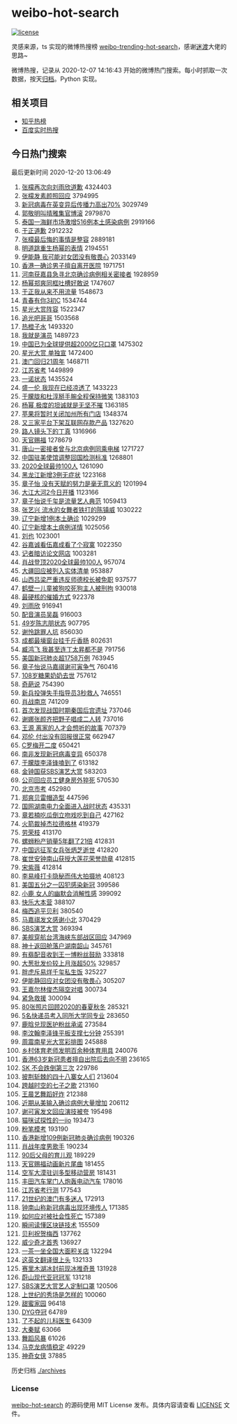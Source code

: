 # weibo-hot-search

[![license](https://img.shields.io/github/license/Arrackisarookie/weibo-hot-search)](https://github.com/Arrackisarookie/weibo-hot-search/blob/master/LICENSE)

灵感来源，ts 实现的微博热搜榜 [weibo-trending-hot-search](https://github.com/justjavac/weibo-trending-hot-search)，感谢[迷渡](https://github.com/justjavac)大佬的思路~

微博热搜，记录从 2020-12-07 14:16:43 开始的微博热门搜索。每小时抓取一次数据，按天[归档](./archives)。Python 实现。

## 相关项目
+ [知乎热榜](https://github.com/Arrackisarookie/zhihu-top-search)
+ [百度实时热搜](https://github.com/Arrackisarookie/baidu-hot-search)

## 今日热门搜索

<!-- Rank Begin -->

最后更新时间 2020-12-20 13:06:49

1. [张檬再次向刘雨欣道歉](https://s.weibo.com/weibo?q=%E5%BC%A0%E6%AA%AC%E5%86%8D%E6%AC%A1%E5%90%91%E5%88%98%E9%9B%A8%E6%AC%A3%E9%81%93%E6%AD%89&Refer=top) 4324403
1. [张檬发素颜照回应](https://s.weibo.com/weibo?q=%E5%BC%A0%E6%AA%AC%E5%8F%91%E7%B4%A0%E9%A2%9C%E7%85%A7%E5%9B%9E%E5%BA%94&Refer=top) 3794995
1. [新冠病毒在英变异后传播力高出70%](https://s.weibo.com/weibo?q=%23%E6%96%B0%E5%86%A0%E7%97%85%E6%AF%92%E5%9C%A8%E8%8B%B1%E5%8F%98%E5%BC%82%E5%90%8E%E4%BC%A0%E6%92%AD%E5%8A%9B%E9%AB%98%E5%87%BA70%25%23&Refer=top) 3029749
1. [郭敬明叫晴雅集官博滚](https://s.weibo.com/weibo?q=%23%E9%83%AD%E6%95%AC%E6%98%8E%E5%8F%AB%E6%99%B4%E9%9B%85%E9%9B%86%E5%AE%98%E5%8D%9A%E6%BB%9A%23&Refer=top) 2979870
1. [泰国一海鲜市场激增516例本土感染病例](https://s.weibo.com/weibo?q=%23%E6%B3%B0%E5%9B%BD%E4%B8%80%E6%B5%B7%E9%B2%9C%E5%B8%82%E5%9C%BA%E6%BF%80%E5%A2%9E516%E4%BE%8B%E6%9C%AC%E5%9C%9F%E6%84%9F%E6%9F%93%E7%97%85%E4%BE%8B%23&Refer=top) 2919166
1. [于正道歉](https://s.weibo.com/weibo?q=%23%E4%BA%8E%E6%AD%A3%E9%81%93%E6%AD%89%23&Refer=top) 2912232
1. [张檬最后悔的事情是整容](https://s.weibo.com/weibo?q=%23%E5%BC%A0%E6%AA%AC%E6%9C%80%E5%90%8E%E6%82%94%E7%9A%84%E4%BA%8B%E6%83%85%E6%98%AF%E6%95%B4%E5%AE%B9%23&Refer=top) 2889181
1. [明道跳重生杨幂的表情](https://s.weibo.com/weibo?q=%23%E6%98%8E%E9%81%93%E8%B7%B3%E9%87%8D%E7%94%9F%E6%9D%A8%E5%B9%82%E7%9A%84%E8%A1%A8%E6%83%85%23&Refer=top) 2194551
1. [伊能静 我可能对女团没有敬畏心](https://s.weibo.com/weibo?q=%E4%BC%8A%E8%83%BD%E9%9D%99%20%E6%88%91%E5%8F%AF%E8%83%BD%E5%AF%B9%E5%A5%B3%E5%9B%A2%E6%B2%A1%E6%9C%89%E6%95%AC%E7%95%8F%E5%BF%83&Refer=top) 2033149
1. [香港一确诊男子擅自离开医院](https://s.weibo.com/weibo?q=%23%E9%A6%99%E6%B8%AF%E4%B8%80%E7%A1%AE%E8%AF%8A%E7%94%B7%E5%AD%90%E6%93%85%E8%87%AA%E7%A6%BB%E5%BC%80%E5%8C%BB%E9%99%A2%23&Refer=top) 1971751
1. [河南获嘉县急寻北京确诊病例相关密接者](https://s.weibo.com/weibo?q=%23%E6%B2%B3%E5%8D%97%E8%8E%B7%E5%98%89%E5%8E%BF%E6%80%A5%E5%AF%BB%E5%8C%97%E4%BA%AC%E7%A1%AE%E8%AF%8A%E7%97%85%E4%BE%8B%E7%9B%B8%E5%85%B3%E5%AF%86%E6%8E%A5%E8%80%85%23&Refer=top) 1928959
1. [杨幂郑爽同框吐槽好敢说](https://s.weibo.com/weibo?q=%23%E6%9D%A8%E5%B9%82%E9%83%91%E7%88%BD%E5%90%8C%E6%A1%86%E5%90%90%E6%A7%BD%E5%A5%BD%E6%95%A2%E8%AF%B4%23&Refer=top) 1747607
1. [于正我从来不用流量](https://s.weibo.com/weibo?q=%23%E4%BA%8E%E6%AD%A3%E6%88%91%E4%BB%8E%E6%9D%A5%E4%B8%8D%E7%94%A8%E6%B5%81%E9%87%8F%23&Refer=top) 1548673
1. [青春有你3初C](https://s.weibo.com/weibo?q=%23%E9%9D%92%E6%98%A5%E6%9C%89%E4%BD%A03%E5%88%9DC%23&Refer=top) 1534744
1. [星光大赏阵容](https://s.weibo.com/weibo?q=%E6%98%9F%E5%85%89%E5%A4%A7%E8%B5%8F%E9%98%B5%E5%AE%B9&Refer=top) 1522347
1. [追光吧哥哥](https://s.weibo.com/weibo?q=%E8%BF%BD%E5%85%89%E5%90%A7%E5%93%A5%E5%93%A5&Refer=top) 1503568
1. [热橙子水](https://s.weibo.com/weibo?q=%E7%83%AD%E6%A9%99%E5%AD%90%E6%B0%B4&Refer=top) 1493320
1. [我就是演员](https://s.weibo.com/weibo?q=%E6%88%91%E5%B0%B1%E6%98%AF%E6%BC%94%E5%91%98&Refer=top) 1489723
1. [中国已为全球提供超2000亿只口罩](https://s.weibo.com/weibo?q=%23%E4%B8%AD%E5%9B%BD%E5%B7%B2%E4%B8%BA%E5%85%A8%E7%90%83%E6%8F%90%E4%BE%9B%E8%B6%852000%E4%BA%BF%E5%8F%AA%E5%8F%A3%E7%BD%A9%23&Refer=top) 1475302
1. [星光大赏 单独宣](https://s.weibo.com/weibo?q=%E6%98%9F%E5%85%89%E5%A4%A7%E8%B5%8F%20%E5%8D%95%E7%8B%AC%E5%AE%A3&Refer=top) 1472400
1. [澳门回归21周年](https://s.weibo.com/weibo?q=%23%E6%BE%B3%E9%97%A8%E5%9B%9E%E5%BD%9221%E5%91%A8%E5%B9%B4%23&Refer=top) 1468711
1. [江苏省考](https://s.weibo.com/weibo?q=%E6%B1%9F%E8%8B%8F%E7%9C%81%E8%80%83&Refer=top) 1449899
1. [一诺状态](https://s.weibo.com/weibo?q=%23%E4%B8%80%E8%AF%BA%E7%8A%B6%E6%80%81%23&Refer=top) 1435524
1. [盛一伦 我现在已经凉透了](https://s.weibo.com/weibo?q=%E7%9B%9B%E4%B8%80%E4%BC%A6%20%E6%88%91%E7%8E%B0%E5%9C%A8%E5%B7%B2%E7%BB%8F%E5%87%89%E9%80%8F%E4%BA%86&Refer=top) 1433223
1. [于朦胧和杜淳掰手腕全程保持微笑](https://s.weibo.com/weibo?q=%E4%BA%8E%E6%9C%A6%E8%83%A7%E5%92%8C%E6%9D%9C%E6%B7%B3%E6%8E%B0%E6%89%8B%E8%85%95%E5%85%A8%E7%A8%8B%E4%BF%9D%E6%8C%81%E5%BE%AE%E7%AC%91&Refer=top) 1383103
1. [杨幂 极度的坦诚就是无坚不摧](https://s.weibo.com/weibo?q=%E6%9D%A8%E5%B9%82%20%E6%9E%81%E5%BA%A6%E7%9A%84%E5%9D%A6%E8%AF%9A%E5%B0%B1%E6%98%AF%E6%97%A0%E5%9D%9A%E4%B8%8D%E6%91%A7&Refer=top) 1363185
1. [苹果将暂时关闭加州所有门店](https://s.weibo.com/weibo?q=%E8%8B%B9%E6%9E%9C%E5%B0%86%E6%9A%82%E6%97%B6%E5%85%B3%E9%97%AD%E5%8A%A0%E5%B7%9E%E6%89%80%E6%9C%89%E9%97%A8%E5%BA%97&Refer=top) 1348374
1. [又三家平台下架互联网存款产品](https://s.weibo.com/weibo?q=%E5%8F%88%E4%B8%89%E5%AE%B6%E5%B9%B3%E5%8F%B0%E4%B8%8B%E6%9E%B6%E4%BA%92%E8%81%94%E7%BD%91%E5%AD%98%E6%AC%BE%E4%BA%A7%E5%93%81&Refer=top) 1327620
1. [路人镜头下的丁真](https://s.weibo.com/weibo?q=%23%E8%B7%AF%E4%BA%BA%E9%95%9C%E5%A4%B4%E4%B8%8B%E7%9A%84%E4%B8%81%E7%9C%9F%23&Refer=top) 1316966
1. [天官赐福](https://s.weibo.com/weibo?q=%E5%A4%A9%E5%AE%98%E8%B5%90%E7%A6%8F&Refer=top) 1278679
1. [唐山一密接者曾与北京病例同乘电梯](https://s.weibo.com/weibo?q=%23%E5%94%90%E5%B1%B1%E4%B8%80%E5%AF%86%E6%8E%A5%E8%80%85%E6%9B%BE%E4%B8%8E%E5%8C%97%E4%BA%AC%E7%97%85%E4%BE%8B%E5%90%8C%E4%B9%98%E7%94%B5%E6%A2%AF%23&Refer=top) 1271727
1. [中国驻美使馆调整回国检测标准](https://s.weibo.com/weibo?q=%E4%B8%AD%E5%9B%BD%E9%A9%BB%E7%BE%8E%E4%BD%BF%E9%A6%86%E8%B0%83%E6%95%B4%E5%9B%9E%E5%9B%BD%E6%A3%80%E6%B5%8B%E6%A0%87%E5%87%86&Refer=top) 1268801
1. [2020全球最帅100人](https://s.weibo.com/weibo?q=%232020%E5%85%A8%E7%90%83%E6%9C%80%E5%B8%85100%E4%BA%BA%23&Refer=top) 1261090
1. [黑龙江新增3例无症状](https://s.weibo.com/weibo?q=%E9%BB%91%E9%BE%99%E6%B1%9F%E6%96%B0%E5%A2%9E3%E4%BE%8B%E6%97%A0%E7%97%87%E7%8A%B6&Refer=top) 1223168
1. [章子怡 没有天赋的努力是毫无意义的](https://s.weibo.com/weibo?q=%E7%AB%A0%E5%AD%90%E6%80%A1%20%E6%B2%A1%E6%9C%89%E5%A4%A9%E8%B5%8B%E7%9A%84%E5%8A%AA%E5%8A%9B%E6%98%AF%E6%AF%AB%E6%97%A0%E6%84%8F%E4%B9%89%E7%9A%84&Refer=top) 1201994
1. [大江大河2今日开播](https://s.weibo.com/weibo?q=%23%E5%A4%A7%E6%B1%9F%E5%A4%A7%E6%B2%B32%E4%BB%8A%E6%97%A5%E5%BC%80%E6%92%AD%23&Refer=top) 1123166
1. [章子怡说千玺是流量艺人典范](https://s.weibo.com/weibo?q=%23%E7%AB%A0%E5%AD%90%E6%80%A1%E8%AF%B4%E5%8D%83%E7%8E%BA%E6%98%AF%E6%B5%81%E9%87%8F%E8%89%BA%E4%BA%BA%E5%85%B8%E8%8C%83%23&Refer=top) 1059413
1. [张艺兴 流水的女舞者铁打的陈镇威](https://s.weibo.com/weibo?q=%E5%BC%A0%E8%89%BA%E5%85%B4%20%E6%B5%81%E6%B0%B4%E7%9A%84%E5%A5%B3%E8%88%9E%E8%80%85%E9%93%81%E6%89%93%E7%9A%84%E9%99%88%E9%95%87%E5%A8%81&Refer=top) 1030222
1. [辽宁新增1例本土确诊](https://s.weibo.com/weibo?q=%23%E8%BE%BD%E5%AE%81%E6%96%B0%E5%A2%9E1%E4%BE%8B%E6%9C%AC%E5%9C%9F%E7%A1%AE%E8%AF%8A%23&Refer=top) 1029299
1. [辽宁新增本土病例详情](https://s.weibo.com/weibo?q=%23%E8%BE%BD%E5%AE%81%E6%96%B0%E5%A2%9E%E6%9C%AC%E5%9C%9F%E7%97%85%E4%BE%8B%E8%AF%A6%E6%83%85%23&Refer=top) 1025056
1. [刘也](https://s.weibo.com/weibo?q=%E5%88%98%E4%B9%9F&Refer=top) 1023001
1. [谷嘉诚看伍嘉成看了个寂寞](https://s.weibo.com/weibo?q=%23%E8%B0%B7%E5%98%89%E8%AF%9A%E7%9C%8B%E4%BC%8D%E5%98%89%E6%88%90%E7%9C%8B%E4%BA%86%E4%B8%AA%E5%AF%82%E5%AF%9E%23&Refer=top) 1022350
1. [记者暗访论文网店](https://s.weibo.com/weibo?q=%23%E8%AE%B0%E8%80%85%E6%9A%97%E8%AE%BF%E8%AE%BA%E6%96%87%E7%BD%91%E5%BA%97%23&Refer=top) 1003281
1. [肖战登顶2020全球最帅100人](https://s.weibo.com/weibo?q=%E8%82%96%E6%88%98%E7%99%BB%E9%A1%B62020%E5%85%A8%E7%90%83%E6%9C%80%E5%B8%85100%E4%BA%BA&Refer=top) 957074
1. [大疆回应被列入实体清单](https://s.weibo.com/weibo?q=%23%E5%A4%A7%E7%96%86%E5%9B%9E%E5%BA%94%E8%A2%AB%E5%88%97%E5%85%A5%E5%AE%9E%E4%BD%93%E6%B8%85%E5%8D%95%23&Refer=top) 953887
1. [山西吕梁严重违反师德校长被免职](https://s.weibo.com/weibo?q=%23%E5%B1%B1%E8%A5%BF%E5%90%95%E6%A2%81%E4%B8%A5%E9%87%8D%E8%BF%9D%E5%8F%8D%E5%B8%88%E5%BE%B7%E6%A0%A1%E9%95%BF%E8%A2%AB%E5%85%8D%E8%81%8C%23&Refer=top) 937577
1. [鹤壁一儿童被狗咬死狗主人被刑拘](https://s.weibo.com/weibo?q=%23%E9%B9%A4%E5%A3%81%E4%B8%80%E5%84%BF%E7%AB%A5%E8%A2%AB%E7%8B%97%E5%92%AC%E6%AD%BB%E7%8B%97%E4%B8%BB%E4%BA%BA%E8%A2%AB%E5%88%91%E6%8B%98%23&Refer=top) 930018
1. [最硬核的催婚方式](https://s.weibo.com/weibo?q=%23%E6%9C%80%E7%A1%AC%E6%A0%B8%E7%9A%84%E5%82%AC%E5%A9%9A%E6%96%B9%E5%BC%8F%23&Refer=top) 922378
1. [刘雨欣](https://s.weibo.com/weibo?q=%E5%88%98%E9%9B%A8%E6%AC%A3&Refer=top) 916941
1. [配音演员吴磊](https://s.weibo.com/weibo?q=%23%E9%85%8D%E9%9F%B3%E6%BC%94%E5%91%98%E5%90%B4%E7%A3%8A%23&Refer=top) 916003
1. [49岁陈志朋状态](https://s.weibo.com/weibo?q=49%E5%B2%81%E9%99%88%E5%BF%97%E6%9C%8B%E7%8A%B6%E6%80%81&Refer=top) 907795
1. [谢怜跳罪人坑](https://s.weibo.com/weibo?q=%23%E8%B0%A2%E6%80%9C%E8%B7%B3%E7%BD%AA%E4%BA%BA%E5%9D%91%23&Refer=top) 856030
1. [成都最壕窗台挂千斤香肠](https://s.weibo.com/weibo?q=%E6%88%90%E9%83%BD%E6%9C%80%E5%A3%95%E7%AA%97%E5%8F%B0%E6%8C%82%E5%8D%83%E6%96%A4%E9%A6%99%E8%82%A0&Refer=top) 802631
1. [臧鸿飞 我甚至连丁太昇都不是](https://s.weibo.com/weibo?q=%E8%87%A7%E9%B8%BF%E9%A3%9E%20%E6%88%91%E7%94%9A%E8%87%B3%E8%BF%9E%E4%B8%81%E5%A4%AA%E6%98%87%E9%83%BD%E4%B8%8D%E6%98%AF&Refer=top) 791756
1. [美国新冠肺炎超1758万例](https://s.weibo.com/weibo?q=%23%E7%BE%8E%E5%9B%BD%E6%96%B0%E5%86%A0%E8%82%BA%E7%82%8E%E8%B6%851758%E4%B8%87%E4%BE%8B%23&Refer=top) 763945
1. [章子怡说马嘉祺谢可寅争气](https://s.weibo.com/weibo?q=%23%E7%AB%A0%E5%AD%90%E6%80%A1%E8%AF%B4%E9%A9%AC%E5%98%89%E7%A5%BA%E8%B0%A2%E5%8F%AF%E5%AF%85%E4%BA%89%E6%B0%94%23&Refer=top) 760416
1. [108岁糖果奶奶去世](https://s.weibo.com/weibo?q=%23108%E5%B2%81%E7%B3%96%E6%9E%9C%E5%A5%B6%E5%A5%B6%E5%8E%BB%E4%B8%96%23&Refer=top) 757612
1. [奇葩说](https://s.weibo.com/weibo?q=%E5%A5%87%E8%91%A9%E8%AF%B4&Refer=top) 754390
1. [新兵投弹失手指导员3秒救人](https://s.weibo.com/weibo?q=%E6%96%B0%E5%85%B5%E6%8A%95%E5%BC%B9%E5%A4%B1%E6%89%8B%E6%8C%87%E5%AF%BC%E5%91%983%E7%A7%92%E6%95%91%E4%BA%BA&Refer=top) 746551
1. [肖战南京](https://s.weibo.com/weibo?q=%E8%82%96%E6%88%98%E5%8D%97%E4%BA%AC&Refer=top) 741209
1. [首次发现战国时期秦国后宫遗址](https://s.weibo.com/weibo?q=%E9%A6%96%E6%AC%A1%E5%8F%91%E7%8E%B0%E6%88%98%E5%9B%BD%E6%97%B6%E6%9C%9F%E7%A7%A6%E5%9B%BD%E5%90%8E%E5%AE%AB%E9%81%97%E5%9D%80&Refer=top) 737046
1. [谢娜张颜齐把野子唱成二人转](https://s.weibo.com/weibo?q=%23%E8%B0%A2%E5%A8%9C%E5%BC%A0%E9%A2%9C%E9%BD%90%E6%8A%8A%E9%87%8E%E5%AD%90%E5%94%B1%E6%88%90%E4%BA%8C%E4%BA%BA%E8%BD%AC%23&Refer=top) 737016
1. [王源 离家的人才会想听的故事](https://s.weibo.com/weibo?q=%E7%8E%8B%E6%BA%90%20%E7%A6%BB%E5%AE%B6%E7%9A%84%E4%BA%BA%E6%89%8D%E4%BC%9A%E6%83%B3%E5%90%AC%E7%9A%84%E6%95%85%E4%BA%8B&Refer=top) 707379
1. [邓伦 付出没有回报很正常](https://s.weibo.com/weibo?q=%E9%82%93%E4%BC%A6%20%E4%BB%98%E5%87%BA%E6%B2%A1%E6%9C%89%E5%9B%9E%E6%8A%A5%E5%BE%88%E6%AD%A3%E5%B8%B8&Refer=top) 662947
1. [C罗梅开二度](https://s.weibo.com/weibo?q=C%E7%BD%97%E6%A2%85%E5%BC%80%E4%BA%8C%E5%BA%A6&Refer=top) 650421
1. [南非发现新冠病毒变异](https://s.weibo.com/weibo?q=%23%E5%8D%97%E9%9D%9E%E5%8F%91%E7%8E%B0%E6%96%B0%E5%86%A0%E7%97%85%E6%AF%92%E5%8F%98%E5%BC%82%23&Refer=top) 650378
1. [于朦胧李泽锋嗑到了](https://s.weibo.com/weibo?q=%23%E4%BA%8E%E6%9C%A6%E8%83%A7%E6%9D%8E%E6%B3%BD%E9%94%8B%E5%97%91%E5%88%B0%E4%BA%86%23&Refer=top) 613182
1. [金钟国获SBS演艺大赏](https://s.weibo.com/weibo?q=%E9%87%91%E9%92%9F%E5%9B%BD%E8%8E%B7SBS%E6%BC%94%E8%89%BA%E5%A4%A7%E8%B5%8F&Refer=top) 583203
1. [公司回应员工健身房外猝死](https://s.weibo.com/weibo?q=%E5%85%AC%E5%8F%B8%E5%9B%9E%E5%BA%94%E5%91%98%E5%B7%A5%E5%81%A5%E8%BA%AB%E6%88%BF%E5%A4%96%E7%8C%9D%E6%AD%BB&Refer=top) 570530
1. [北京市考](https://s.weibo.com/weibo?q=%E5%8C%97%E4%BA%AC%E5%B8%82%E8%80%83&Refer=top) 452980
1. [郑爽贝雷帽造型](https://s.weibo.com/weibo?q=%23%E9%83%91%E7%88%BD%E8%B4%9D%E9%9B%B7%E5%B8%BD%E9%80%A0%E5%9E%8B%23&Refer=top) 447596
1. [国网湖南电力全面进入战时状态](https://s.weibo.com/weibo?q=%23%E5%9B%BD%E7%BD%91%E6%B9%96%E5%8D%97%E7%94%B5%E5%8A%9B%E5%85%A8%E9%9D%A2%E8%BF%9B%E5%85%A5%E6%88%98%E6%97%B6%E7%8A%B6%E6%80%81%23&Refer=top) 435331
1. [章若楠吃瓜倒立吻戏吃到自己](https://s.weibo.com/weibo?q=%23%E7%AB%A0%E8%8B%A5%E6%A5%A0%E5%90%83%E7%93%9C%E5%80%92%E7%AB%8B%E5%90%BB%E6%88%8F%E5%90%83%E5%88%B0%E8%87%AA%E5%B7%B1%23&Refer=top) 427162
1. [火箭裁掉杰拉德格林](https://s.weibo.com/weibo?q=%E7%81%AB%E7%AE%AD%E8%A3%81%E6%8E%89%E6%9D%B0%E6%8B%89%E5%BE%B7%E6%A0%BC%E6%9E%97&Refer=top) 419379
1. [劳荣枝](https://s.weibo.com/weibo?q=%E5%8A%B3%E8%8D%A3%E6%9E%9D&Refer=top) 413170
1. [螺蛳粉产销量5年翻了21倍](https://s.weibo.com/weibo?q=%23%E8%9E%BA%E8%9B%B3%E7%B2%89%E4%BA%A7%E9%94%80%E9%87%8F5%E5%B9%B4%E7%BF%BB%E4%BA%8621%E5%80%8D%23&Refer=top) 412831
1. [中国远征军女兵张炳芝逝世](https://s.weibo.com/weibo?q=%23%E4%B8%AD%E5%9B%BD%E8%BF%9C%E5%BE%81%E5%86%9B%E5%A5%B3%E5%85%B5%E5%BC%A0%E7%82%B3%E8%8A%9D%E9%80%9D%E4%B8%96%23&Refer=top) 412820
1. [崔世安钟南山获授大莲花荣誉勋章](https://s.weibo.com/weibo?q=%E5%B4%94%E4%B8%96%E5%AE%89%E9%92%9F%E5%8D%97%E5%B1%B1%E8%8E%B7%E6%8E%88%E5%A4%A7%E8%8E%B2%E8%8A%B1%E8%8D%A3%E8%AA%89%E5%8B%8B%E7%AB%A0&Refer=top) 412815
1. [宋紫薇](https://s.weibo.com/weibo?q=%E5%AE%8B%E7%B4%AB%E8%96%87&Refer=top) 412814
1. [李易峰打卡隐秘而伟大拍摄地](https://s.weibo.com/weibo?q=%23%E6%9D%8E%E6%98%93%E5%B3%B0%E6%89%93%E5%8D%A1%E9%9A%90%E7%A7%98%E8%80%8C%E4%BC%9F%E5%A4%A7%E6%8B%8D%E6%91%84%E5%9C%B0%23&Refer=top) 408123
1. [美国五分之一囚犯感染新冠](https://s.weibo.com/weibo?q=%23%E7%BE%8E%E5%9B%BD%E4%BA%94%E5%88%86%E4%B9%8B%E4%B8%80%E5%9B%9A%E7%8A%AF%E6%84%9F%E6%9F%93%E6%96%B0%E5%86%A0%23&Refer=top) 399586
1. [小鹿 女人的幽默会消解性感](https://s.weibo.com/weibo?q=%E5%B0%8F%E9%B9%BF%20%E5%A5%B3%E4%BA%BA%E7%9A%84%E5%B9%BD%E9%BB%98%E4%BC%9A%E6%B6%88%E8%A7%A3%E6%80%A7%E6%84%9F&Refer=top) 399092
1. [快乐大本营](https://s.weibo.com/weibo?q=%E5%BF%AB%E4%B9%90%E5%A4%A7%E6%9C%AC%E8%90%A5&Refer=top) 388107
1. [梅西追平贝利](https://s.weibo.com/weibo?q=%E6%A2%85%E8%A5%BF%E8%BF%BD%E5%B9%B3%E8%B4%9D%E5%88%A9&Refer=top) 380540
1. [马嘉祺发文感谢小北](https://s.weibo.com/weibo?q=%23%E9%A9%AC%E5%98%89%E7%A5%BA%E5%8F%91%E6%96%87%E6%84%9F%E8%B0%A2%E5%B0%8F%E5%8C%97%23&Refer=top) 370429
1. [SBS演艺大赏](https://s.weibo.com/weibo?q=SBS%E6%BC%94%E8%89%BA%E5%A4%A7%E8%B5%8F&Refer=top) 369394
1. [美舰穿航台湾海峡东部战区回应](https://s.weibo.com/weibo?q=%23%E7%BE%8E%E8%88%B0%E7%A9%BF%E8%88%AA%E5%8F%B0%E6%B9%BE%E6%B5%B7%E5%B3%A1%E4%B8%9C%E9%83%A8%E6%88%98%E5%8C%BA%E5%9B%9E%E5%BA%94%23&Refer=top) 347969
1. [神十返回舱落户湖南韶山](https://s.weibo.com/weibo?q=%23%E7%A5%9E%E5%8D%81%E8%BF%94%E5%9B%9E%E8%88%B1%E8%90%BD%E6%88%B7%E6%B9%96%E5%8D%97%E9%9F%B6%E5%B1%B1%23&Refer=top) 345761
1. [有翡配音收到王一博粉丝鼓励](https://s.weibo.com/weibo?q=%23%E6%9C%89%E7%BF%A1%E9%85%8D%E9%9F%B3%E6%94%B6%E5%88%B0%E7%8E%8B%E4%B8%80%E5%8D%9A%E7%B2%89%E4%B8%9D%E9%BC%93%E5%8A%B1%23&Refer=top) 333818
1. [大葱批发价较上月涨超50%](https://s.weibo.com/weibo?q=%23%E5%A4%A7%E8%91%B1%E6%89%B9%E5%8F%91%E4%BB%B7%E8%BE%83%E4%B8%8A%E6%9C%88%E6%B6%A8%E8%B6%8550%25%23&Refer=top) 329857
1. [胖虎斥易烊千玺私生饭](https://s.weibo.com/weibo?q=%23%E8%83%96%E8%99%8E%E6%96%A5%E6%98%93%E7%83%8A%E5%8D%83%E7%8E%BA%E7%A7%81%E7%94%9F%E9%A5%AD%23&Refer=top) 325227
1. [伊能静回应对女团没有敬畏心](https://s.weibo.com/weibo?q=%E4%BC%8A%E8%83%BD%E9%9D%99%E5%9B%9E%E5%BA%94%E5%AF%B9%E5%A5%B3%E5%9B%A2%E6%B2%A1%E6%9C%89%E6%95%AC%E7%95%8F%E5%BF%83&Refer=top) 305207
1. [王嘉尔林俊杰隔空对唱](https://s.weibo.com/weibo?q=%E7%8E%8B%E5%98%89%E5%B0%94%E6%9E%97%E4%BF%8A%E6%9D%B0%E9%9A%94%E7%A9%BA%E5%AF%B9%E5%94%B1&Refer=top) 300734
1. [紧急救援](https://s.weibo.com/weibo?q=%E7%B4%A7%E6%80%A5%E6%95%91%E6%8F%B4&Refer=top) 300094
1. [80张照片回顾2020的春夏秋冬](https://s.weibo.com/weibo?q=%2380%E5%BC%A0%E7%85%A7%E7%89%87%E5%9B%9E%E9%A1%BE2020%E7%9A%84%E6%98%A5%E5%A4%8F%E7%A7%8B%E5%86%AC%23&Refer=top) 285321
1. [5名快递员考入同所大学同专业](https://s.weibo.com/weibo?q=5%E5%90%8D%E5%BF%AB%E9%80%92%E5%91%98%E8%80%83%E5%85%A5%E5%90%8C%E6%89%80%E5%A4%A7%E5%AD%A6%E5%90%8C%E4%B8%93%E4%B8%9A&Refer=top) 283650
1. [鹿晗兑现医护粉丝承诺](https://s.weibo.com/weibo?q=%23%E9%B9%BF%E6%99%97%E5%85%91%E7%8E%B0%E5%8C%BB%E6%8A%A4%E7%B2%89%E4%B8%9D%E6%89%BF%E8%AF%BA%23&Refer=top) 273584
1. [李汶翰李泽锋平板支撑七分钟](https://s.weibo.com/weibo?q=%23%E6%9D%8E%E6%B1%B6%E7%BF%B0%E6%9D%8E%E6%B3%BD%E9%94%8B%E5%B9%B3%E6%9D%BF%E6%94%AF%E6%92%91%E4%B8%83%E5%88%86%E9%92%9F%23&Refer=top) 255391
1. [周震南星光大赏彩排图](https://s.weibo.com/weibo?q=%23%E5%91%A8%E9%9C%87%E5%8D%97%E6%98%9F%E5%85%89%E5%A4%A7%E8%B5%8F%E5%BD%A9%E6%8E%92%E5%9B%BE%23&Refer=top) 245888
1. [乡村体育老师发明百余种体育用具](https://s.weibo.com/weibo?q=%23%E4%B9%A1%E6%9D%91%E4%BD%93%E8%82%B2%E8%80%81%E5%B8%88%E5%8F%91%E6%98%8E%E7%99%BE%E4%BD%99%E7%A7%8D%E4%BD%93%E8%82%B2%E7%94%A8%E5%85%B7%23&Refer=top) 240076
1. [香港63岁新冠患者擅自出院后去向不明](https://s.weibo.com/weibo?q=%23%E9%A6%99%E6%B8%AF63%E5%B2%81%E6%96%B0%E5%86%A0%E6%82%A3%E8%80%85%E6%93%85%E8%87%AA%E5%87%BA%E9%99%A2%E5%90%8E%E5%8E%BB%E5%90%91%E4%B8%8D%E6%98%8E%23&Refer=top) 236165
1. [SK 不会跌倒第三次](https://s.weibo.com/weibo?q=SK%20%E4%B8%8D%E4%BC%9A%E8%B7%8C%E5%80%92%E7%AC%AC%E4%B8%89%E6%AC%A1&Refer=top) 229786
1. [披荆斩棘的四十八寨女人们](https://s.weibo.com/weibo?q=%23%E6%8A%AB%E8%8D%86%E6%96%A9%E6%A3%98%E7%9A%84%E5%9B%9B%E5%8D%81%E5%85%AB%E5%AF%A8%E5%A5%B3%E4%BA%BA%E4%BB%AC%23&Refer=top) 213604
1. [跨越时空的七子之歌](https://s.weibo.com/weibo?q=%23%E8%B7%A8%E8%B6%8A%E6%97%B6%E7%A9%BA%E7%9A%84%E4%B8%83%E5%AD%90%E4%B9%8B%E6%AD%8C%23&Refer=top) 213160
1. [王晨艺舞蹈好炸](https://s.weibo.com/weibo?q=%23%E7%8E%8B%E6%99%A8%E8%89%BA%E8%88%9E%E8%B9%88%E5%A5%BD%E7%82%B8%23&Refer=top) 212388
1. [近期从美输入确诊病例大量增加](https://s.weibo.com/weibo?q=%23%E8%BF%91%E6%9C%9F%E4%BB%8E%E7%BE%8E%E8%BE%93%E5%85%A5%E7%A1%AE%E8%AF%8A%E7%97%85%E4%BE%8B%E5%A4%A7%E9%87%8F%E5%A2%9E%E5%8A%A0%23&Refer=top) 206112
1. [谢可寅发文回应演技被夸](https://s.weibo.com/weibo?q=%23%E8%B0%A2%E5%8F%AF%E5%AF%85%E5%8F%91%E6%96%87%E5%9B%9E%E5%BA%94%E6%BC%94%E6%8A%80%E8%A2%AB%E5%A4%B8%23&Refer=top) 195498
1. [猫咪试探性的一jio](https://s.weibo.com/weibo?q=%23%E7%8C%AB%E5%92%AA%E8%AF%95%E6%8E%A2%E6%80%A7%E7%9A%84%E4%B8%80jio%23&Refer=top) 193473
1. [粉笔模考](https://s.weibo.com/weibo?q=%E7%B2%89%E7%AC%94%E6%A8%A1%E8%80%83&Refer=top) 193190
1. [香港新增109例新冠肺炎确诊病例](https://s.weibo.com/weibo?q=%23%E9%A6%99%E6%B8%AF%E6%96%B0%E5%A2%9E109%E4%BE%8B%E6%96%B0%E5%86%A0%E8%82%BA%E7%82%8E%E7%A1%AE%E8%AF%8A%E7%97%85%E4%BE%8B%23&Refer=top) 190326
1. [肖战年度男歌手](https://s.weibo.com/weibo?q=%23%E8%82%96%E6%88%98%E5%B9%B4%E5%BA%A6%E7%94%B7%E6%AD%8C%E6%89%8B%23&Refer=top) 190234
1. [90后父母的育儿观](https://s.weibo.com/weibo?q=%2390%E5%90%8E%E7%88%B6%E6%AF%8D%E7%9A%84%E8%82%B2%E5%84%BF%E8%A7%82%23&Refer=top) 189229
1. [天官赐福动画新片尾曲](https://s.weibo.com/weibo?q=%23%E5%A4%A9%E5%AE%98%E8%B5%90%E7%A6%8F%E5%8A%A8%E7%94%BB%E6%96%B0%E7%89%87%E5%B0%BE%E6%9B%B2%23&Refer=top) 181455
1. [空军大漠驻训多型移动营房](https://s.weibo.com/weibo?q=%E7%A9%BA%E5%86%9B%E5%A4%A7%E6%BC%A0%E9%A9%BB%E8%AE%AD%E5%A4%9A%E5%9E%8B%E7%A7%BB%E5%8A%A8%E8%90%A5%E6%88%BF&Refer=top) 181431
1. [丰田汽车掌门人炮轰电动汽车](https://s.weibo.com/weibo?q=%23%E4%B8%B0%E7%94%B0%E6%B1%BD%E8%BD%A6%E6%8E%8C%E9%97%A8%E4%BA%BA%E7%82%AE%E8%BD%B0%E7%94%B5%E5%8A%A8%E6%B1%BD%E8%BD%A6%23&Refer=top) 178016
1. [江苏省考行测](https://s.weibo.com/weibo?q=%E6%B1%9F%E8%8B%8F%E7%9C%81%E8%80%83%E8%A1%8C%E6%B5%8B&Refer=top) 177543
1. [21世纪的澳门有多迷人](https://s.weibo.com/weibo?q=%2321%E4%B8%96%E7%BA%AA%E7%9A%84%E6%BE%B3%E9%97%A8%E6%9C%89%E5%A4%9A%E8%BF%B7%E4%BA%BA%23&Refer=top) 172913
1. [钟南山称新冠病毒出现环境传人](https://s.weibo.com/weibo?q=%23%E9%92%9F%E5%8D%97%E5%B1%B1%E7%A7%B0%E6%96%B0%E5%86%A0%E7%97%85%E6%AF%92%E5%87%BA%E7%8E%B0%E7%8E%AF%E5%A2%83%E4%BC%A0%E4%BA%BA%23&Refer=top) 171385
1. [如何应对被社会性死亡](https://s.weibo.com/weibo?q=%23%E5%A6%82%E4%BD%95%E5%BA%94%E5%AF%B9%E8%A2%AB%E7%A4%BE%E4%BC%9A%E6%80%A7%E6%AD%BB%E4%BA%A1%23&Refer=top) 157389
1. [瞬间读懂区块链技术](https://s.weibo.com/weibo?q=%23%E7%9E%AC%E9%97%B4%E8%AF%BB%E6%87%82%E5%8C%BA%E5%9D%97%E9%93%BE%E6%8A%80%E6%9C%AF%23&Refer=top) 155509
1. [贝利祝贺梅西](https://s.weibo.com/weibo?q=%E8%B4%9D%E5%88%A9%E7%A5%9D%E8%B4%BA%E6%A2%85%E8%A5%BF&Refer=top) 137762
1. [威少奇才首秀](https://s.weibo.com/weibo?q=%E5%A8%81%E5%B0%91%E5%A5%87%E6%89%8D%E9%A6%96%E7%A7%80&Refer=top) 136927
1. [一茶一坐全国大面积关店](https://s.weibo.com/weibo?q=%23%E4%B8%80%E8%8C%B6%E4%B8%80%E5%9D%90%E5%85%A8%E5%9B%BD%E5%A4%A7%E9%9D%A2%E7%A7%AF%E5%85%B3%E5%BA%97%23&Refer=top) 132294
1. [这英文翻译很上头](https://s.weibo.com/weibo?q=%23%E8%BF%99%E8%8B%B1%E6%96%87%E7%BF%BB%E8%AF%91%E5%BE%88%E4%B8%8A%E5%A4%B4%23&Refer=top) 132133
1. [赛里木湖冰封前现冰推奇景](https://s.weibo.com/weibo?q=%E8%B5%9B%E9%87%8C%E6%9C%A8%E6%B9%96%E5%86%B0%E5%B0%81%E5%89%8D%E7%8E%B0%E5%86%B0%E6%8E%A8%E5%A5%87%E6%99%AF&Refer=top) 131928
1. [蔚山现代亚冠冠军](https://s.weibo.com/weibo?q=%E8%94%9A%E5%B1%B1%E7%8E%B0%E4%BB%A3%E4%BA%9A%E5%86%A0%E5%86%A0%E5%86%9B&Refer=top) 131218
1. [SBS演艺大赏艺人定制口罩](https://s.weibo.com/weibo?q=%23SBS%E6%BC%94%E8%89%BA%E5%A4%A7%E8%B5%8F%E8%89%BA%E4%BA%BA%E5%AE%9A%E5%88%B6%E5%8F%A3%E7%BD%A9%23&Refer=top) 120506
1. [上世纪的秀场是怎样的](https://s.weibo.com/weibo?q=%23%E4%B8%8A%E4%B8%96%E7%BA%AA%E7%9A%84%E7%A7%80%E5%9C%BA%E6%98%AF%E6%80%8E%E6%A0%B7%E7%9A%84%23&Refer=top) 100060
1. [甜蜜家园](https://s.weibo.com/weibo?q=%E7%94%9C%E8%9C%9C%E5%AE%B6%E5%9B%AD&Refer=top) 96418
1. [DYG夺冠](https://s.weibo.com/weibo?q=DYG%E5%A4%BA%E5%86%A0&Refer=top) 64789
1. [了不起的儿科医生](https://s.weibo.com/weibo?q=%E4%BA%86%E4%B8%8D%E8%B5%B7%E7%9A%84%E5%84%BF%E7%A7%91%E5%8C%BB%E7%94%9F&Refer=top) 64309
1. [大秦赋](https://s.weibo.com/weibo?q=%E5%A4%A7%E7%A7%A6%E8%B5%8B&Refer=top) 63066
1. [舞蹈风暴](https://s.weibo.com/weibo?q=%E8%88%9E%E8%B9%88%E9%A3%8E%E6%9A%B4&Refer=top) 61026
1. [马克龙病情稳定](https://s.weibo.com/weibo?q=%23%E9%A9%AC%E5%85%8B%E9%BE%99%E7%97%85%E6%83%85%E7%A8%B3%E5%AE%9A%23&Refer=top) 49229
1. [神奇女侠](https://s.weibo.com/weibo?q=%E7%A5%9E%E5%A5%87%E5%A5%B3%E4%BE%A0&Refer=top) 37885
<!-- Rank End -->

历史归档 [./archives](./archives)

### License

[weibo-hot-search](https://github.com/Arrackisarookie/weibo-hot-search) 的源码使用 MIT License 发布。具体内容请查看 [LICENSE](./LICENSE) 文件。
